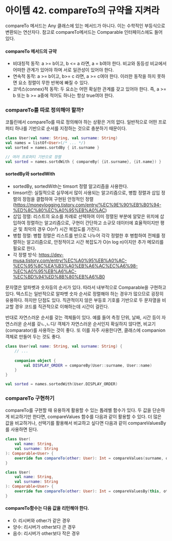아이템 42. compareTo의 규약을 지켜라
=========================
compareTo 메서드는 Any 클래스에 있는 메서드가 아니다. 이는 수학적인 부등식으로 변환되는 연산자다. 참고로 compareTo메서드는 Comparable<T> 인터페이스에도 들어있다.

#### compareTo 메서드의 규약
* 비대칭적 동작: a >= b이고, b <= a 라면, a = b여야 한다. 비교와 동등성 비교에서 어떠한 관계가 있어야 하며 서로 일관성이 있어야 한다.
* 연속적 동작: a >= b이고, b>= c 라면, a >= c여야 한다. 이러한 동작을 하지 못하면 요소 정렬이 무한 반복에 빠질 수 있다.
* 코넥스(connex)적 동작: 두 요소는 어떤 확실한 관계를 갖고 있어야 한다. 즉,  a >= b 또는 b >= a중에 적어도 하나는 항상 true여야 한다.

### compareTo를 따로 정의해야 할까?
코틀린에서 compareTo를 따로 정의해야 하는 상황은 거의 없다. 일반적으로 어떤 프로퍼티 하나를 기반으로 순서를 지정하는 것으로 충분하기 때문이다.

```kotlin
class User(val name: String, val surname: String)
val names = listOf<User>(/* ... */)
val sorted = names.sortdBy { it.surname }

// 여러 프로퍼티 기반으로 정렬
val sorted = names.sortdWith { compareBy( {it.surname}, {it.name}) }
```

#### sortedBy와 sortedWith
* sortedBy, sortedWith는 timsort 정렬 알고리즘을 사용한다.
* timsort란: 실질적으로 실무에서 많이 사용되는 알고리즘으로, 병합 정렬과 삽입 정렬의 장점을 결합하여 구현된 안정적인 정렬 (https://moneylogging.tistory.com/entry/%EC%9E%90%EB%B0%94-%ED%8C%80%EC%A0%95%EB%A0%AC)
* 삽입 정렬: 리스트의 요소를 차례로 선택하여 이미 정렬된 부분에 알맞은 위치에 삽입하여 정렬하는 알고리즘으로, 구현이 간단하고 소규모 데이터에 효율적이지만 평균 및 최악의 경우 O(n²) 시간 복잡도를 가진다.
* 병합 정렬: 병합 정렬은 리스트를 반으로 나누어 각각 정렬한 후 병합하여 전체를 정렬하는 알고리즘으로, 안정적이고 시간 복잡도가 O(n log n)이지만 추가 메모리를 필요로 한다.
* 각 정렬 방식: https://dev-musa.tistory.com/entry/%EC%A0%95%EB%A0%AC-%EC%95%8C%EA%B3%A0%EB%A6%AC%EC%A6%98-%EC%A0%95%EB%A6%AC-%EC%BD%94%ED%8B%80%EB%A6%B0

문자열은 알파벳과 숫자등의 순서가 있다. 따라서 내부적으로 Comparable<String>을 구현하고 있다. 텍스트는 일반적으로 알파벳 숫자 순서로 정렬해야 하는 경우가 많으므로 굉장히 유용하다. 하지만 단점도 있다. 직관적이지 않은 부등호 기호를 기반으로 두 문자열을 비교할 경우 코드를 직관적으로 이해하는데 시간이 걸린다.

반대로 자연스러운 순서를 갖는 객체들이 있다. 예를 들어 측정 단위, 날짜, 시간 등이 자연스러운 순서를 갖ㄴ,ㄴ디/ 객체가 자연스러운 순서인지 확실하지 않다면, 비교기(comparator)를 사용하는 것이 좋다. 또 이를 자주 사용한다면, 클래스에 companion 객체로 만들어 두는 것도 좋다.

```kotlin
class User(val name: String, val surname: String) {
	// ...
    
    companion object {
    	val DISPLAY_ORDER = compareBy(User::surname, User::name)
    }
}

val sorted = names.sortedWith(User.DISPLAY_ORDER)
```

### compareTo 구현하기
compareTo를 구현할 때 유용하게 활용할 수 있는 톱레벨 함수가 있다. 두 값을 단순하게 비교하기만 한다면, compareValues 함수를 다음과 같이 활용할 수 있다.
더 많은 값을 비교하거나, 선택기를 활용해서 비교하고 싶다면 다음과 같이 compareValuesBy를 사용하면 된다.
```kotlin
class User(
	val name: String,
    val surname: String
): Comparable<User> {
	override fun compareTo(other: User): Int = compareValues(surname, other.surname)
}

class User(
    val name: String,
    val surname: String
): Comparable<User> {
    override fun compareTo(other: User): Int = compareValuesBy(this, other, { it.surname }, { it.name })
}
```
#### compareTo함수는 다음 값을 리턴해야 한다.
* 0: 리시버와 other가 같은 경우
* 양수: 리시버가 other보다 큰 경우
* 음수: 리시버가 other보다 작은 경우